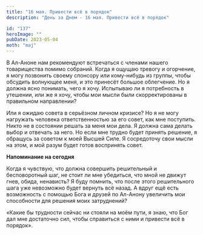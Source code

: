 ```yaml
---
title: "16 мая. Привести всё в порядок"
description: "День за Днем - 16 мая. Привести всё в порядок"

id: "137"
heroImage: ""
pubDate: 2023-05-04
moth: "maj"
---
```


В Ал-Аноне нам рекомендуют встречаться с членами нашего товарищества помимо
собраний. Когда я ощущаю тревогу и огорчение, я могу позвонить своему спонсору
или кому-нибудь из группы, чтобы обсудить волнующее меня, и это принесёт
большое облегчение. Но я должна ясно понимать, чего я хочу. Испытываю ли я
потребность в утешении, или же я хочу, чтобы мои мысли были скорректированы в
правильном направлении?

Или я ожидаю совета в серьёзном личном кризисе? Но я не могу нагружать
человека ответственностью за его совет, как мне поступить. Никто не в
состоянии решать за меня мои дела. Я должна сама делать выбор и отвечать за
него. Но если мне трудно будет принять решение, я обращусь за советом к моей
Высшей Силе. Я сосредоточу свои мысли на этом, и мой разум будет готов
воспринять совет.

**Напоминание на сегодня**

Когда я чувствую, что должна совершить решительный и бесповоротный шаг, не
стоит ли мне убедиться, что мной не движут гнев, обида, ненависть? Я буду
помнить, что после этого решительного шага уже невозможно будет вернуть всё
назад. А вдруг ещё есть возможность с помощью Бога и друзей по Ал-Анону
увеличить мои способности для решения моих затруднений?

«Какие бы трудности сейчас ни стояли на моём пути, я знаю, что Бог дал мне
достаточно сил, чтобы справиться с ними и привести всё в порядок».
